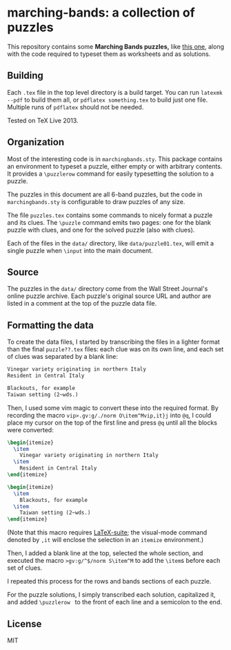 # marching-bands: a collection of puzzles

This repository contains some **Marching Bands puzzles,** like
[this one][sample puzzle], along with the
code required to typeset them as worksheets and as solutions.

  [sample puzzle]: http://blogs.wsj.com/puzzle/2016/07/22/marching-bands-saturday-puzzle-14/

## Building

Each `.tex` file in the top level directory is a build target. You can
run `latexmk --pdf` to build them all, or `pdflatex something.tex` to
build just one file. Multiple runs of `pdflatex` should not be needed.

Tested on TeX Live 2013.

## Organization

Most of the interesting code is in `marchingbands.sty`. This package
contains an environment to typeset a puzzle, either empty or with
arbitrary contents. It provides a `\puzzlerow` command for easily
typesetting the solution to a puzzle.

The puzzles in this document are all 6-band puzzles, but the code in
`marchingbands.sty` is configurable to draw puzzles of any size.

The file `puzzles.tex` contains some commands to nicely format a puzzle
and its clues. The `\puzzle` command emits two pages: one for the blank
puzzle with clues, and one for the solved puzzle (also with clues).

Each of the files in the `data/` directory, like `data/puzzle01.tex`,
will emit a single puzzle when `\input` into the main document.

## Source

The puzzles in the `data/` directory come from the Wall Street Journal's
online puzzle archive. Each puzzle's original source URL and author are
listed in a comment at the top of the puzzle data file.

## Formatting the data

To create the data files, I started by transcribing the files in a
lighter format than the final `puzzle??.tex` files: each clue was on its
own line, and each set of clues was separated by a blank line:

```tex
Vinegar variety originating in northern Italy
Resident in Central Italy

Blackouts, for example
Taiwan setting (2~wds.)
```

Then, I used some vim magic to convert these into the required format.
By recording the macro `vip>.gv:g/./norm O\item^Mvip,it}j` into `@q`,
I could place my cursor on the top of the first line and press `@q`
until all the blocks were converted:

```tex
\begin{itemize}
  \item
    Vinegar variety originating in northern Italy
  \item
    Resident in Central Italy
\end{itemize}

\begin{itemize}
  \item
    Blackouts, for example
  \item
    Taiwan setting (2~wds.)
\end{itemize}
```

(Note that this macro requires [LaTeX-suite][]; the visual-mode command
denoted by `,it` will enclose the selection in an `itemize`
environment.)

  [LaTeX-suite]: https://github.com/wchargin/vim-latexsuite

Then, I added a blank line at the top, selected the whole section, and
executed the macro `>gv:g/^$/norm S\item^M` to add the `\item`s before
each set of clues.

I repeated this process for the rows and bands sections of each puzzle.

For the puzzle solutions, I simply transcribed each solution,
capitalized it, and added `\puzzlerow ` to the front of each line and a
semicolon to the end.

## License

MIT
